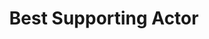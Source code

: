 ---
title: "Best Supporting Actor"
edition: 2002
winner: Paul Newman
kind: "actor"
film: road-to-perdition.md
image: https://m.media-amazon.com/images/M/MV5BNjg5NDBjMTAtODhiMy00NGI1LWJiMTUtNWQ0NGQ4MjFmYzhiXkEyXkFqcGdeQXVyNzgxMzc3OTc@._V1_FMjpg_UX1280_.jpg
type: award
weight: 6
---